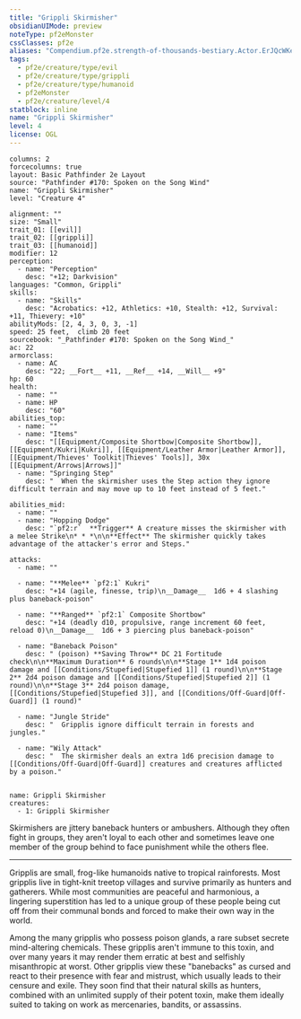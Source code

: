 ```yaml
---
title: "Grippli Skirmisher"
obsidianUIMode: preview
noteType: pf2eMonster
cssClasses: pf2e
aliases: "Compendium.pf2e.strength-of-thousands-bestiary.Actor.ErJQcWKeBm1aZ7Np" 
tags:
  - pf2e/creature/type/evil
  - pf2e/creature/type/grippli
  - pf2e/creature/type/humanoid
  - pf2eMonster
  - pf2e/creature/level/4
statblock: inline
name: "Grippli Skirmisher"
level: 4
license: OGL
---
```


```statblock
columns: 2
forcecolumns: true
layout: Basic Pathfinder 2e Layout
source: "Pathfinder #170: Spoken on the Song Wind"
name: "Grippli Skirmisher"
level: "Creature 4"

alignment: ""
size: "Small"
trait_01: [[evil]]
trait_02: [[grippli]]
trait_03: [[humanoid]]
modifier: 12
perception:
  - name: "Perception"
    desc: "+12; Darkvision"
languages: "Common, Grippli"
skills:
  - name: "Skills"
    desc: "Acrobatics: +12, Athletics: +10, Stealth: +12, Survival: +11, Thievery: +10"
abilityMods: [2, 4, 3, 0, 3, -1]
speed: 25 feet,  climb 20 feet
sourcebook: "_Pathfinder #170: Spoken on the Song Wind_"
ac: 22
armorclass:
  - name: AC
    desc: "22; __Fort__ +11, __Ref__ +14, __Will__ +9"
hp: 60
health:
  - name: ""
  - name: HP
    desc: "60"
abilities_top:
  - name: ""
  - name: "Items"
    desc: "[[Equipment/Composite Shortbow|Composite Shortbow]], [[Equipment/Kukri|Kukri]], [[Equipment/Leather Armor|Leather Armor]], [[Equipment/Thieves' Toolkit|Thieves' Tools]], 30x [[Equipment/Arrows|Arrows]]"
  - name: "Springing Step"
    desc: "  When the skirmisher uses the Step action they ignore difficult terrain and may move up to 10 feet instead of 5 feet."

abilities_mid:
  - name: ""
  - name: "Hopping Dodge"
    desc: "`pf2:r`  **Trigger** A creature misses the skirmisher with a melee Strike\n* * *\n\n**Effect** The skirmisher quickly takes advantage of the attacker's error and Steps."

attacks:
  - name: ""

  - name: "**Melee** `pf2:1` Kukri"
    desc: "+14 (agile, finesse, trip)\n__Damage__  1d6 + 4 slashing plus baneback-poison"

  - name: "**Ranged** `pf2:1` Composite Shortbow"
    desc: "+14 (deadly d10, propulsive, range increment 60 feet, reload 0)\n__Damage__  1d6 + 3 piercing plus baneback-poison"

  - name: "Baneback Poison"
    desc: " (poison) **Saving Throw** DC 21 Fortitude check\n\n**Maximum Duration** 6 rounds\n\n**Stage 1** 1d4 poison damage and [[Conditions/Stupefied|Stupefied 1]] (1 round)\n\n**Stage 2** 2d4 poison damage and [[Conditions/Stupefied|Stupefied 2]] (1 round)\n\n**Stage 3** 2d4 poison damage, [[Conditions/Stupefied|Stupefied 3]], and [[Conditions/Off-Guard|Off-Guard]] (1 round)"

  - name: "Jungle Stride"
    desc: "  Gripplis ignore difficult terrain in forests and jungles."

  - name: "Wily Attack"
    desc: "  The skirmisher deals an extra 1d6 precision damage to [[Conditions/Off-Guard|Off-Guard]] creatures and creatures afflicted by a poison."
 
```

```encounter-table
name: Grippli Skirmisher
creatures:
  - 1: Grippli Skirmisher
```



Skirmishers are jittery baneback hunters or ambushers. Although they often fight in groups, they aren't loyal to each other and sometimes leave one member of the group behind to face punishment while the others flee.

* * *

Gripplis are small, frog-like humanoids native to tropical rainforests. Most gripplis live in tight-knit treetop villages and survive primarily as hunters and gatherers. While most communities are peaceful and harmonious, a lingering superstition has led to a unique group of these people being cut off from their communal bonds and forced to make their own way in the world.

Among the many gripplis who possess poison glands, a rare subset secrete mind-altering chemicals. These gripplis aren't immune to this toxin, and over many years it may render them erratic at best and selfishly misanthropic at worst. Other gripplis view these "banebacks" as cursed and react to their presence with fear and mistrust, which usually leads to their censure and exile. They soon find that their natural skills as hunters, combined with an unlimited supply of their potent toxin, make them ideally suited to taking on work as mercenaries, bandits, or assassins.
